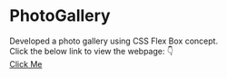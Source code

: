 # PhotoGallery
Developed a photo gallery using CSS Flex Box concept.<br>
Click the below link to view the webpage: :point_down:<br>
[Click Me](https://mlakshmipraharsha07.github.io/PhotoGallery/)
